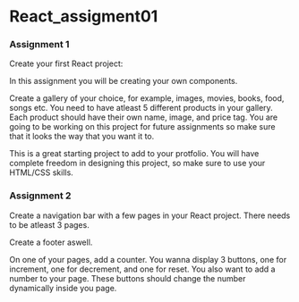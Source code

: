 # React_assigment01

### Assignment 1

Create your first React project:

In this assignment you will be creating your own components.

Create a gallery of your choice, for example, images, movies, books, food, songs etc.
You need to have atleast 5 different products in your gallery. Each product should have their own name, image, and price tag.
You are going to be working on this project for future assignments so make sure that it looks the way that you want it to.

This is a great starting project to add to your protfolio.
You will have complete freedom in designing this project, so make sure to use your HTML/CSS skills.

### Assignment 2

Create a navigation bar with a few pages in your React project.
There needs to be atleast 3 pages.

Create a footer aswell.

On one of your pages, add a counter.
You wanna display 3 buttons, one for increment, one for decrement, and one for reset.
You also want to add a number to your page. These buttons should change the number dynamically inside you page.
